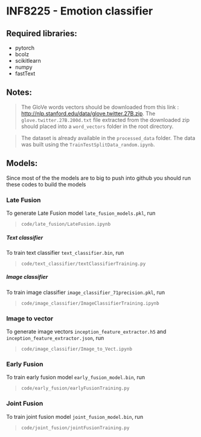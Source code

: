# INF8225 - Emotion classifier

## Required libraries:
* pytorch
* bcolz
* scikitlearn
* numpy
* fastText

## Notes:
> The GloVe words vectors should be downloaded from this link : http://nlp.stanford.edu/data/glove.twitter.27B.zip. The `glove.twitter.27B.200d.txt` file extracted from the downloaded zip should placed into a `word_vectors` folder in the root directory.

> The dataset is already available in the `processed_data` folder. The data was built using the `TrainTestSplitData_random.ipynb`.

## Models:
Since most of the the models are to big to push into github you should run these codes to build the models
### Late Fusion
To generate Late Fusion model `late_fusion_models.pkl`, run
> `code/late_fusion/LateFusion.ipynb`

##### Text classifier
To train text classifier `text_classifier.bin`, run
> `code/text_classifier/textClassifierTraining.py`

##### Image classifier
To train image classifier `image_classifier_71precision.pkl`, run 
> `code/image_classifier/ImageClassifierTraining.ipynb`

### Image to vector
To generate image vectors `inception_feature_extractor.h5` and `inception_feature_extractor.json`, run
> `code/image_classifier/Image_to_Vect.ipynb`

### Early Fusion
To train early fusion model `early_fusion_model.bin`, run 
> `code/early_fusion/earlyFusionTraining.py`

### Joint Fusion
To train joint fusion model `joint_fusion_model.bin`, run
> `code/joint_fusion/jointFusionTraining.py`

